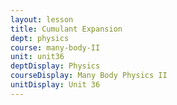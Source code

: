 ```yaml
---
layout: lesson
title: Cumulant Expansion
dept: physics
course: many-body-II
unit: unit36
deptDisplay: Physics
courseDisplay: Many Body Physics II
unitDisplay: Unit 36
---
```



